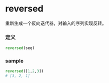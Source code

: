 # reversed
重新生成一个反向迭代器，对输入的序列实现反转。

### 定义
```python
reversed(seq)
```


### sample
```python
reversed([1,2,3])
# [3, 2, 1]
```



